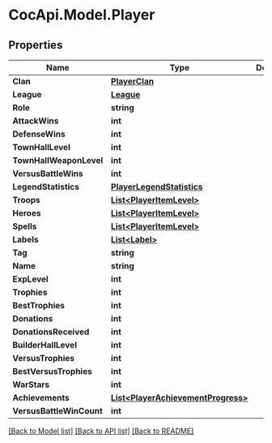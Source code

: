 # CocApi.Model.Player

## Properties

Name | Type | Description | Notes
------------ | ------------- | ------------- | -------------
**Clan** | [**PlayerClan**](PlayerClan.md) |  | [optional] 
**League** | [**League**](League.md) |  | [optional] 
**Role** | **string** |  | [optional] 
**AttackWins** | **int** |  | [optional] 
**DefenseWins** | **int** |  | [optional] 
**TownHallLevel** | **int** |  | [optional] 
**TownHallWeaponLevel** | **int** |  | [optional] 
**VersusBattleWins** | **int** |  | [optional] 
**LegendStatistics** | [**PlayerLegendStatistics**](PlayerLegendStatistics.md) |  | [optional] 
**Troops** | [**List&lt;PlayerItemLevel&gt;**](PlayerItemLevel.md) |  | [optional] 
**Heroes** | [**List&lt;PlayerItemLevel&gt;**](PlayerItemLevel.md) |  | [optional] 
**Spells** | [**List&lt;PlayerItemLevel&gt;**](PlayerItemLevel.md) |  | [optional] 
**Labels** | [**List&lt;Label&gt;**](Label.md) |  | [optional] 
**Tag** | **string** |  | [optional] 
**Name** | **string** |  | [optional] 
**ExpLevel** | **int** |  | [optional] 
**Trophies** | **int** |  | [optional] 
**BestTrophies** | **int** |  | [optional] 
**Donations** | **int** |  | [optional] 
**DonationsReceived** | **int** |  | [optional] 
**BuilderHallLevel** | **int** |  | [optional] 
**VersusTrophies** | **int** |  | [optional] 
**BestVersusTrophies** | **int** |  | [optional] 
**WarStars** | **int** |  | [optional] 
**Achievements** | [**List&lt;PlayerAchievementProgress&gt;**](PlayerAchievementProgress.md) |  | [optional] 
**VersusBattleWinCount** | **int** |  | [optional] 

[[Back to Model list]](../README.md#documentation-for-models) [[Back to API list]](../README.md#documentation-for-api-endpoints) [[Back to README]](../README.md)


